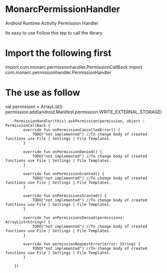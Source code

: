 # MonarcPermissionHandler
Android Runtime Activity Permission Handler

Its easy to use
Follow this tep to call the library


# Import the following first
import com.monarc.permissionhandler.PermissionCallBack
import com.monarc.permissionhandler.PermissionHandler

# The use as follow
val permission = ArrayList<String>()
        permission.add(android.Manifest.permission.WRITE_EXTERNAL_STORAGE)

        PermissionHandler(this).askPermission(permission, object : PermissionCallBack {
            override fun onPermissionCancelledError() {
                TODO("not implemented") //To change body of created functions use File | Settings | File Templates.
            }

            override fun onPermissionDenied() {
                TODO("not implemented") //To change body of created functions use File | Settings | File Templates.
            }

            override fun onPermissionGranted() {
                TODO("not implemented") //To change body of created functions use File | Settings | File Templates.
            }

            override fun onPermissionsGranted() {
                TODO("not implemented") //To change body of created functions use File | Settings | File Templates.
            }

            override fun onPermissionsDenied(permissions: ArrayList<String>) {
                TODO("not implemented") //To change body of created functions use File | Settings | File Templates.
            }

            override fun permissionRequestError(error: String) {
                TODO("not implemented") //To change body of created functions use File | Settings | File Templates.
            }

        })
